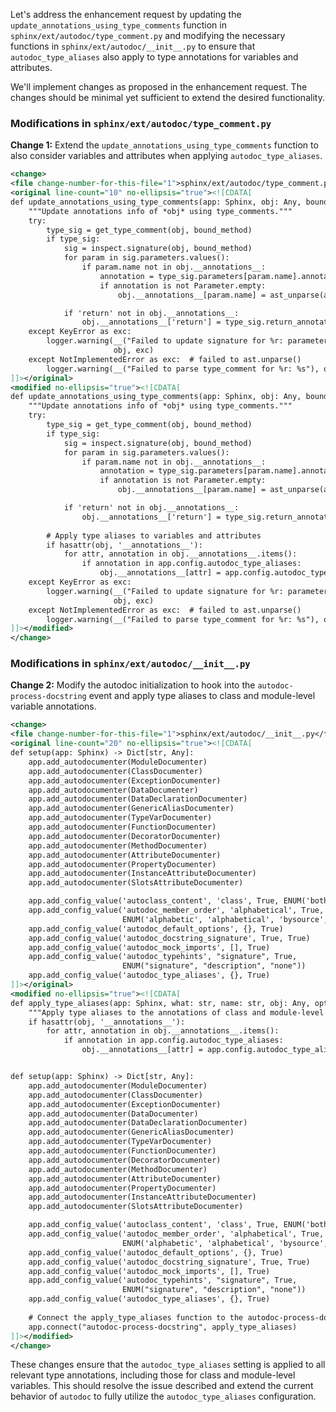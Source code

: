 Let's address the enhancement request by updating the `update_annotations_using_type_comments` function in `sphinx/ext/autodoc/type_comment.py` and modifying the necessary functions in `sphinx/ext/autodoc/__init__.py` to ensure that `autodoc_type_aliases` also apply to type annotations for variables and attributes.

We'll implement changes as proposed in the enhancement request. The changes should be minimal yet sufficient to extend the desired functionality.

### Modifications in `sphinx/ext/autodoc/type_comment.py`

**Change 1:** Extend the `update_annotations_using_type_comments` function to also consider variables and attributes when applying `autodoc_type_aliases`.

```xml
<change>
<file change-number-for-this-file="1">sphinx/ext/autodoc/type_comment.py</file>
<original line-count="10" no-ellipsis="true"><![CDATA[
def update_annotations_using_type_comments(app: Sphinx, obj: Any, bound_method: bool) -> None:
    """Update annotations info of *obj* using type_comments."""
    try:
        type_sig = get_type_comment(obj, bound_method)
        if type_sig:
            sig = inspect.signature(obj, bound_method)
            for param in sig.parameters.values():
                if param.name not in obj.__annotations__:
                    annotation = type_sig.parameters[param.name].annotation
                    if annotation is not Parameter.empty:
                        obj.__annotations__[param.name] = ast_unparse(annotation)

            if 'return' not in obj.__annotations__:
                obj.__annotations__['return'] = type_sig.return_annotation
    except KeyError as exc:
        logger.warning(__("Failed to update signature for %r: parameter not found: %s"),
                       obj, exc)
    except NotImplementedError as exc:  # failed to ast.unparse()
        logger.warning(__("Failed to parse type_comment for %r: %s"), obj, exc)
]]></original>
<modified no-ellipsis="true"><![CDATA[
def update_annotations_using_type_comments(app: Sphinx, obj: Any, bound_method: bool) -> None:
    """Update annotations info of *obj* using type_comments."""
    try:
        type_sig = get_type_comment(obj, bound_method)
        if type_sig:
            sig = inspect.signature(obj, bound_method)
            for param in sig.parameters.values():
                if param.name not in obj.__annotations__:
                    annotation = type_sig.parameters[param.name].annotation
                    if annotation is not Parameter.empty:
                        obj.__annotations__[param.name] = ast_unparse(annotation)

            if 'return' not in obj.__annotations__:
                obj.__annotations__['return'] = type_sig.return_annotation
        
        # Apply type aliases to variables and attributes
        if hasattr(obj, '__annotations__'):
            for attr, annotation in obj.__annotations__.items():
                if annotation in app.config.autodoc_type_aliases:
                    obj.__annotations__[attr] = app.config.autodoc_type_aliases[annotation]
    except KeyError as exc:
        logger.warning(__("Failed to update signature for %r: parameter not found: %s"),
                       obj, exc)
    except NotImplementedError as exc:  # failed to ast.unparse()
        logger.warning(__("Failed to parse type_comment for %r: %s"), obj, exc)
]]></modified>
</change>
```


### Modifications in `sphinx/ext/autodoc/__init__.py`

**Change 2:** Modify the autodoc initialization to hook into the `autodoc-process-docstring` event and apply type aliases to class and module-level variable annotations.

```xml
<change>
<file change-number-for-this-file="1">sphinx/ext/autodoc/__init__.py</file>
<original line-count="20" no-ellipsis="true"><![CDATA[
def setup(app: Sphinx) -> Dict[str, Any]:
    app.add_autodocumenter(ModuleDocumenter)
    app.add_autodocumenter(ClassDocumenter)
    app.add_autodocumenter(ExceptionDocumenter)
    app.add_autodocumenter(DataDocumenter)
    app.add_autodocumenter(DataDeclarationDocumenter)
    app.add_autodocumenter(GenericAliasDocumenter)
    app.add_autodocumenter(TypeVarDocumenter)
    app.add_autodocumenter(FunctionDocumenter)
    app.add_autodocumenter(DecoratorDocumenter)
    app.add_autodocumenter(MethodDocumenter)
    app.add_autodocumenter(AttributeDocumenter)
    app.add_autodocumenter(PropertyDocumenter)
    app.add_autodocumenter(InstanceAttributeDocumenter)
    app.add_autodocumenter(SlotsAttributeDocumenter)

    app.add_config_value('autoclass_content', 'class', True, ENUM('both', 'class', 'init'))
    app.add_config_value('autodoc_member_order', 'alphabetical', True,
                         ENUM('alphabetic', 'alphabetical', 'bysource', 'groupwise'))
    app.add_config_value('autodoc_default_options', {}, True)
    app.add_config_value('autodoc_docstring_signature', True, True)
    app.add_config_value('autodoc_mock_imports', [], True)
    app.add_config_value('autodoc_typehints', "signature", True,
                         ENUM("signature", "description", "none"))
    app.add_config_value('autodoc_type_aliases', {}, True)
]]></original>
<modified no-ellipsis="true"><![CDATA[
def apply_type_aliases(app: Sphinx, what: str, name: str, obj: Any, options: Any, lines: List[str]) -> None:
    """Apply type aliases to the annotations of class and module-level variables."""
    if hasattr(obj, '__annotations__'):
        for attr, annotation in obj.__annotations__.items():
            if annotation in app.config.autodoc_type_aliases:
                obj.__annotations__[attr] = app.config.autodoc_type_aliases[annotation]


def setup(app: Sphinx) -> Dict[str, Any]:
    app.add_autodocumenter(ModuleDocumenter)
    app.add_autodocumenter(ClassDocumenter)
    app.add_autodocumenter(ExceptionDocumenter)
    app.add_autodocumenter(DataDocumenter)
    app.add_autodocumenter(DataDeclarationDocumenter)
    app.add_autodocumenter(GenericAliasDocumenter)
    app.add_autodocumenter(TypeVarDocumenter)
    app.add_autodocumenter(FunctionDocumenter)
    app.add_autodocumenter(DecoratorDocumenter)
    app.add_autodocumenter(MethodDocumenter)
    app.add_autodocumenter(AttributeDocumenter)
    app.add_autodocumenter(PropertyDocumenter)
    app.add_autodocumenter(InstanceAttributeDocumenter)
    app.add_autodocumenter(SlotsAttributeDocumenter)

    app.add_config_value('autoclass_content', 'class', True, ENUM('both', 'class', 'init'))
    app.add_config_value('autodoc_member_order', 'alphabetical', True,
                         ENUM('alphabetic', 'alphabetical', 'bysource', 'groupwise'))
    app.add_config_value('autodoc_default_options', {}, True)
    app.add_config_value('autodoc_docstring_signature', True, True)
    app.add_config_value('autodoc_mock_imports', [], True)
    app.add_config_value('autodoc_typehints', "signature", True,
                         ENUM("signature", "description", "none"))
    app.add_config_value('autodoc_type_aliases', {}, True)
    
    # Connect the apply_type_aliases function to the autodoc-process-docstring event
    app.connect("autodoc-process-docstring", apply_type_aliases)
]]></modified>
</change>
```

These changes ensure that the `autodoc_type_aliases` setting is applied to all relevant type annotations, including those for class and module-level variables. This should resolve the issue described and extend the current behavior of `autodoc` to fully utilize the `autodoc_type_aliases` configuration.